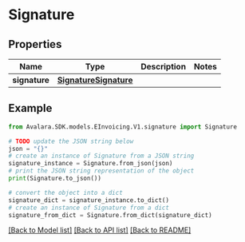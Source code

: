 # Signature


## Properties

Name | Type | Description | Notes
------------ | ------------- | ------------- | -------------
**signature** | [**SignatureSignature**](SignatureSignature.md) |  | 

## Example

```python
from Avalara.SDK.models.EInvoicing.V1.signature import Signature

# TODO update the JSON string below
json = "{}"
# create an instance of Signature from a JSON string
signature_instance = Signature.from_json(json)
# print the JSON string representation of the object
print(Signature.to_json())

# convert the object into a dict
signature_dict = signature_instance.to_dict()
# create an instance of Signature from a dict
signature_from_dict = Signature.from_dict(signature_dict)
```
[[Back to Model list]](../README.md#documentation-for-models) [[Back to API list]](../README.md#documentation-for-api-endpoints) [[Back to README]](../README.md)



